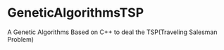 # GeneticAlgorithmsTSP
A Genetic Algorithms Based on C++ to deal the TSP(Traveling Salesman Problem)
